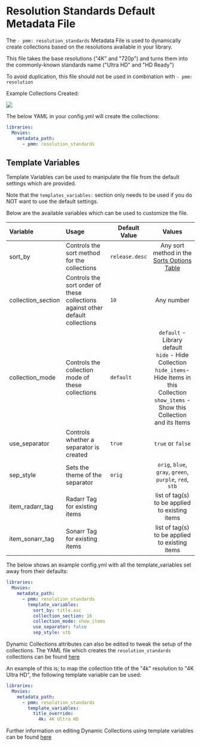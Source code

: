 # Resolution Standards Default Metadata File

The `- pmm: resolution_standards` Metadata File is used to dynamically create collections based on the resolutions available in your library.

This file takes the base resolutions ("4K" and "720p") and turns them into the commonly-known standards name ("Ultra HD" and "HD Ready")

To avoid duplication, this file should not be used in combination with `- pmm: resolution`

Example Collections Created:

![](images/resolution_standards.png)

The below YAML in your config.yml will create the collections:
```yaml
libraries:
  Movies:
    metadata_path:
      - pmm: resolution_standards
```


## Template Variables
Template Variables can be used to manipulate the file from the default settings which are provided. 

Note that the `templates_variables:` section only needs to be used if you do NOT want to use the default settings.

Below are the available variables which can be used to customize the file.


| Variable           | Usage                                                                          | Default Value  |                                                                             Values                                                                             |
|:-------------------|:-------------------------------------------------------------------------------|----------------|:--------------------------------------------------------------------------------------------------------------------------------------------------------------:|
| sort_by            | Controls the sort method for the collections                                   | `release.desc` |                                                  Any sort method in the [Sorts Options Table](#sort-options)                                                   |
| collection_section | Controls the sort order of these collections against other default collections | `10`           |                                                                           Any number                                                                           |
| collection_mode    | Controls the collection mode of these collections                              | `default`      | `default` - Library default<br/>`hide` - Hide Collection<br/>`hide_items`- Hide Items in this Collection<br/>`show_items` - Show this Collection and its Items |
| use_separator      | Controls whether a separator is created                                        | `true`         |                                                                       `true` or `false`                                                                        |
| sep_style          | Sets the theme of the separator                                                | `orig`         |                                                    `orig`, `blue`, `gray`, `green`, `purple`, `red`, `stb`                                                     |
| item_radarr_tag    | Radarr Tag for existing items                                                  |                |                                                         list of tag(s) to be applied to existing items                                                         |
| item_sonarr_tag    | Sonarr Tag for existing items                                                  |                |                                                         list of tag(s) to be applied to existing items                                                         |

The below shows an example config.yml with all the template_variables set away from their defaults:

```yaml
libraries:
  Movies:
    metadata_path:
      - pmm: resolution_standards
        template_variables:
          sort_by: title.asc
          collection_section: 16
          collection_mode: show_items
          use_separator: false
          sep_style: stb
```
Dynamic Collections attributes can also be edited to tweak the setup of the collections. The YAML file which creates the `resolution_standards` collections can be found [here](https://github.com/meisnate12/Plex-Meta-Manager/blob/defaults/defaults/both/resolution_standards.yml)

An example of this is; to map the collection title of the "4k" resolution to "4K Ultra HD", the following template variable can be used:

```yaml
libraries:
  Movies:
    metadata_path:
      - pmm: resolution_standards
        template_variables:
          title_override:
            4k: 4K Ultra HD
```

Further information on editing Dynamic Collections using template variables can be found [here](https://metamanager.wiki/en/latest/home/guides/defaults.html#customizing-configs)
